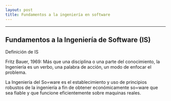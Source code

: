 ```yaml
---
layout: post
title: Fundamentos a la ingeniería en software
---
```



---
Fundamentos a la Ingeniería de Software (IS)
---

Definición de IS

Fritz Bauer, 1969: Más que una disciplina o una parte del
conocimiento, la Ingeniería es un verbo, una palabra de acción,
un modo de enfocar el problema.

La Ingeniería del So=ware es el establecimiento y uso de
principios robustos de la ingeniería a fin de obtener
económicamente so=ware que sea fiable y que funcione
eficientemente sobre maquinas reales.
